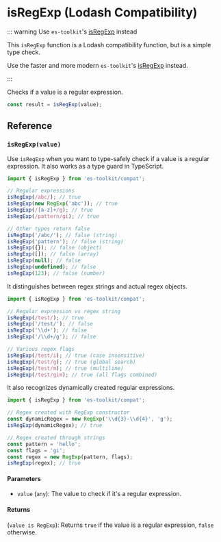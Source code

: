 # isRegExp (Lodash Compatibility)

::: warning Use `es-toolkit`'s [isRegExp](../../predicate/isRegExp.md) instead

This `isRegExp` function is a Lodash compatibility function, but is a simple type check.

Use the faster and more modern `es-toolkit`'s [isRegExp](../../predicate/isRegExp.md) instead.

:::

Checks if a value is a regular expression.

```typescript
const result = isRegExp(value);
```

## Reference

### `isRegExp(value)`

Use `isRegExp` when you want to type-safely check if a value is a regular expression. It also works as a type guard in TypeScript.

```typescript
import { isRegExp } from 'es-toolkit/compat';

// Regular expressions
isRegExp(/abc/); // true
isRegExp(new RegExp('abc')); // true
isRegExp(/[a-z]+/g); // true
isRegExp(/pattern/gi); // true

// Other types return false
isRegExp('/abc/'); // false (string)
isRegExp('pattern'); // false (string)
isRegExp({}); // false (object)
isRegExp([]); // false (array)
isRegExp(null); // false
isRegExp(undefined); // false
isRegExp(123); // false (number)
```

It distinguishes between regex strings and actual regex objects.

```typescript
import { isRegExp } from 'es-toolkit/compat';

// Regular expression vs regex string
isRegExp(/test/); // true
isRegExp('/test/'); // false
isRegExp('\\d+'); // false
isRegExp('/\\d+/g'); // false

// Various regex flags
isRegExp(/test/i); // true (case insensitive)
isRegExp(/test/g); // true (global search)
isRegExp(/test/m); // true (multiline)
isRegExp(/test/gim); // true (all flags combined)
```

It also recognizes dynamically created regular expressions.

```typescript
import { isRegExp } from 'es-toolkit/compat';

// Regex created with RegExp constructor
const dynamicRegex = new RegExp('\\d{3}-\\d{4}', 'g');
isRegExp(dynamicRegex); // true

// Regex created through strings
const pattern = 'hello';
const flags = 'gi';
const regex = new RegExp(pattern, flags);
isRegExp(regex); // true
```

#### Parameters

- `value` (`any`): The value to check if it's a regular expression.

#### Returns

(`value is RegExp`): Returns `true` if the value is a regular expression, `false` otherwise.
